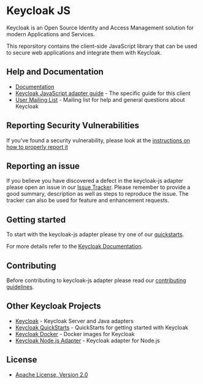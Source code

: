 # Keycloak JS

Keycloak is an Open Source Identity and Access Management solution for modern Applications and Services.

This reporsitory contains the client-side JavaScript library that can be used to secure web applications and integrate them with Keycloak.

## Help and Documentation

* [Documentation](https://www.keycloak.org/documentation.html)
* [Keycloak JavaScript adapter guide](https://www.keycloak.org/securing-apps/javascript-adapter) - The specific guide for this client
* [User Mailing List](https://groups.google.com/g/keycloak-user) - Mailing list for help and general questions about Keycloak

## Reporting Security Vulnerabilities

If you've found a security vulnerability, please look at the [instructions on how to properly report it](http://www.keycloak.org/security.html)

## Reporting an issue

If you believe you have discovered a defect in the keycloak-js adapter please open an issue in our [Issue Tracker](https://github.com/keycloak/keycloak-js/issues).
Please remember to provide a good summary, description as well as steps to reproduce the issue.
The tracker can also be used for feature and enhancement requests.

## Getting started

To start with the keycloak-js adapter please try one of our [quickstarts](https://github.com/keycloak/keycloak-quickstarts).

For more details refer to the [Keycloak Documentation](https://www.keycloak.org/documentation.html).

## Contributing

Before contributing to keycloak-js adapter please read our [contributing guidelines](CONTRIBUTING.md).

## Other Keycloak Projects

* [Keycloak](https://github.com/keycloak/keycloak) - Keycloak Server and Java adapters
* [Keycloak QuickStarts](https://github.com/keycloak/keycloak-quickstarts) - QuickStarts for getting started with Keycloak
* [Keycloak Docker](https://github.com/keycloak/keycloak-containers) - Docker images for Keycloak
* [Keycloak Node.js Adapter](https://github.com/keycloak/keycloak-nodejs-connect) - Keycloak adapter for Node.js

## License

* [Apache License, Version 2.0](https://www.apache.org/licenses/LICENSE-2.0)
